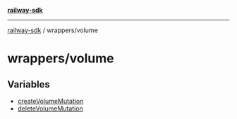 [**railway-sdk**](../../README.md)

***

[railway-sdk](../../README.md) / wrappers/volume

# wrappers/volume

## Variables

- [createVolumeMutation](variables/createVolumeMutation.md)
- [deleteVolumeMutation](variables/deleteVolumeMutation.md)
